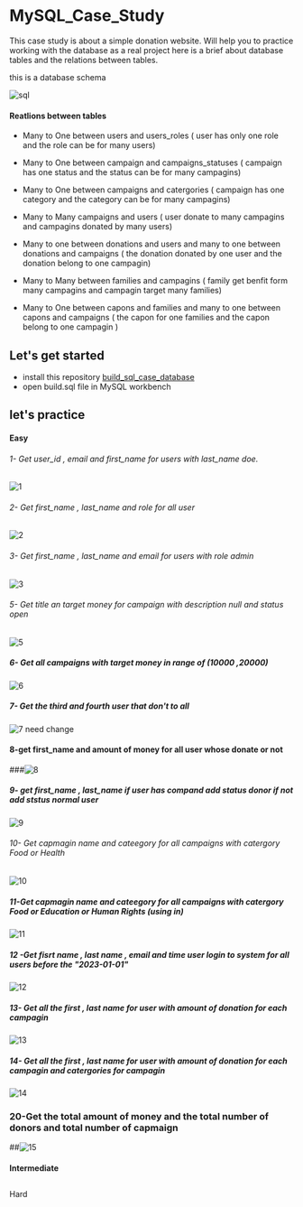 # MySQL_Case_Study
This case study is about a simple donation website. Will help you to practice working with the database as a real project
here is a brief about database tables and the relations between tables.

this is a database schema

![sql](https://user-images.githubusercontent.com/59260120/224130543-f373f3a3-a710-4e40-9709-e2f336b53f68.png)

#### Reatlions between tables
- Many to One between users and users_roles ( user has only one role and the role can be for many users)

- Many to One between campaign and campaigns_statuses ( campaign has one status and the status can be for many campagins)

- Many to One between campaigns and catergories ( campaign has one category and the category can be for many campagins)

- Many to Many campaigns and users ( user donate to many campagins and campagins donated by many users)

- Many to one between donations and users and many to one between donations and campaigns ( the donation donated by one user and the donation belong to one campagin)

- Many to Many between families and campagins ( family get benfit form many campagins and campagin target many families)

- Many to One between capons and families and many to one between capons and campaigns ( the capon for one families and the capon belong to one campagin )

## Let's get started
- install this repository [build_sql_case_database ](https://github.com/farah2003/build_sql_case_database )  
- open build.sql file in MySQL workbench

## let's practice


#### Easy
###### 1- Get user_id , email and first_name for users with last_name doe.

![1](https://user-images.githubusercontent.com/59260120/224186440-597d6a7d-182e-42d3-a41c-91fd51e1957d.png)

###### 2- Get first_name , last_name and role for all user 
![2](https://user-images.githubusercontent.com/59260120/224187081-91e08526-c185-4ce6-8733-79bc477dff22.png)

###### 3- Get first_name , last_name and email for users with role admin
![3](https://user-images.githubusercontent.com/59260120/224187365-a5dc9c87-55b9-49ef-9f5b-b0cad28d3b55.png)
###### 5- Get title an target money for campaign with description null and status open
![5](https://user-images.githubusercontent.com/59260120/224190343-6a34064d-4e8e-459b-9eb5-d415fcf3376a.png)

##### 6- Get all campaigns with target money in range of (10000 ,20000)

![6](https://user-images.githubusercontent.com/59260120/224190007-48678995-bca7-4390-b6a7-e8257970fd96.png)

##### 7- Get the third and fourth user that don't to all 
![7](https://user-images.githubusercontent.com/59260120/224187975-7660a332-04cd-4a34-b42f-12cac66008c0.png)
need change

#### 8-get first_name and amount of money for all user whose donate or not 
###![8](https://user-images.githubusercontent.com/59260120/224188126-e822fbed-3bfc-4461-b02a-9b9c0c6fd965.png)
##### 9- get first_name , last_name  if  user has compand add status donor if not add ststus normal user
![9](https://user-images.githubusercontent.com/59260120/224188482-bffb64e8-c9f8-4b40-96b2-919f8ad0621c.png)
###### 10- Get capmagin name and cateegory for all campaigns with catergory Food or Health
![10](https://user-images.githubusercontent.com/59260120/224188616-e5021e32-d6f4-4f6a-8989-87fa4403eafe.png)

##### 11-Get capmagin name and cateegory for all campaigns with catergory Food or Education or Human Rights (using in)
![11](https://user-images.githubusercontent.com/59260120/224188775-bc788e23-49a0-4cb2-b3e4-0232675befa4.png)
##### 12 -Get  fisrt name , last name , email and time user login to system for all users before the "2023-01-01"
![12](https://user-images.githubusercontent.com/59260120/224189007-814b6614-11c2-46ae-bc78-9196ac9d9a80.png)
##### 13- Get all the first , last name for user with amount of donation for each campagin
![13](https://user-images.githubusercontent.com/59260120/224189304-9c25ea95-02fc-4024-817a-3f1e92b98489.png)

##### 14- Get all the first , last name for user with amount of donation for each campagin and catergories for campagin
![14](https://user-images.githubusercontent.com/59260120/224189360-1af5f04b-4a52-4ade-8fb0-c97c8f3cd709.png)

### 20-Get the total amount of money and the total number of donors and total number of capmaign
##![15](https://user-images.githubusercontent.com/59260120/224189501-26d13632-aadf-49fd-a8e0-daeceb142c09.png)
#### Intermediate



##
 Hard
